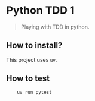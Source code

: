 # Python TDD 1

> Playing with TDD in python.

## How to install?

This project uses `uv`.

## How to test

```shell
    uv run pytest
```
